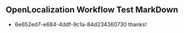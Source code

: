 ## OpenLocalization Workflow Test MarkDown
* 6e652ed7-e684-4ddf-9c1a-84d234360730 thanks!

<!--HONumber=Jul16_HO2-->


